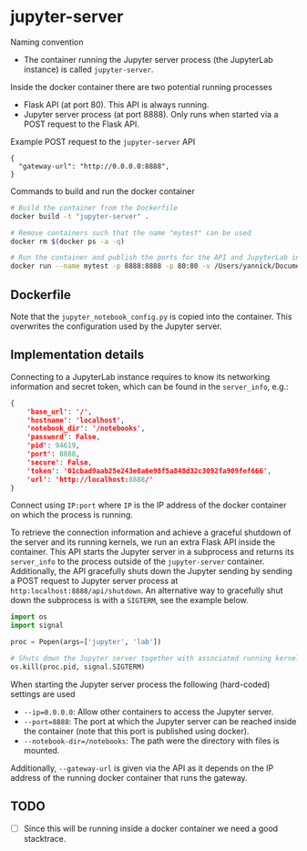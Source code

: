 # jupyter-server
Naming convention
* The container running the Jupyter server process (the JupyterLab instance) is called `jupyter-server`.

Inside the docker container there are two potential running processes
* Flask API (at port 80). This API is always running.
* Jupyter server process (at port 8888). Only runs when started via a POST request to the Flask API.

Example POST request to the `jupyter-server` API
```
{
  "gateway-url": "http://0.0.0.0:8888",
}
```

Commands to build and run the docker container
```bash
# Build the container from the Dockerfile
docker build -t "jupyter-server" .

# Remove containers such that the name "mytest" can be used
docker rm $(docker ps -a -q) 

# Run the container and publish the ports for the API and JupyterLab instance
docker run --name mytest -p 8888:8888 -p 80:80 -v /Users/yannick/Documents/projects/Orchest/notebooks:/notebooks jupyter-server:latest
```

## Dockerfile
Note that the `jupyter_notebook_config.py` is copied into the container. This overwrites the
configuration used by the Jupyter server.


## Implementation details
Connecting to a JupyterLab instance requires to know its networking information and secret token,
which can be found in the `server_info`, e.g.:
```json
{
    'base_url': '/',
    'hostname': 'localhost',
    'notebook_dir': '/notebooks',
    'password': False,
    'pid': 94619,
    'port': 8888,
    'secure': False,
    'token': '01cbad9aab25e243e0a6e98f5a848d32c3092fa909fef666',
    'url': 'http://localhost:8888/'
}
```
Connect using `IP:port` where `IP` is the IP address of the docker container on which the process is
running.

To retrieve the connection information and achieve a graceful shutdown of the server and its running
kernels, we run an extra Flask API inside the container. This API starts the Jupyter server in a
subprocess and returns its `server_info` to the process outside of the `jupyter-server` container.
Additionally, the API gracefully shuts down the Jupyter sending by sending a POST request to
Jupyter server process at `http:localhost:8888/api/shutdown`. An alternative way to gracefully shut
down the subprocess is with a `SIGTERM`, see the example below.
```python
import os
import signal

proc = Popen(args=['jupyter', 'lab'])

# Shuts down the Jupyter server together with associated running kernels.
os.kill(proc.pid, signal.SIGTERM)
```

When starting the Jupyter server process the following (hard-coded) settings are used
* `--ip=0.0.0.0`: Allow other containers to access the Jupyter server.
* `--port=8888`: The port at which the Jupyter server can be reached inside the container (note that
    this port is published using docker).
* `--notebook-dir=/notebooks`: The path were the directory with files is mounted.

Additionally, `--gateway-url` is given via the API as it depends on the IP address of the running docker
container that runs the gateway.


## TODO
- [ ] Since this will be running inside a docker container we need a good stacktrace.
